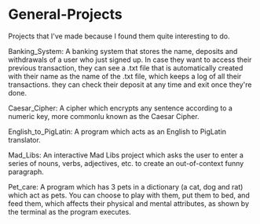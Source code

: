 # General-Projects
Projects that I've made because I found them quite interesting to do.

Banking_System: A banking system that stores the name, deposits and withdrawals of a user who just signed up. In case they want to access their previous transaction, they can see a .txt file that is automatically created with their name as the name of the .txt file, which keeps a log of all their transactions. they can check their deposit at any time and exit once they're done.

Caesar_Cipher: A cipher which encrypts any sentence according to a numeric key, more commonlu known as the Caesar Cipher.

English_to_PigLatin: A program which acts as an English to PigLatin translator.

Mad_Libs: An interactive Mad Libs project which asks the user to enter a series of nouns, verbs, adjectives, etc. to create an out-of-context funny paragraph.

Pet_care: A program which has 3 pets in a dictionary (a cat, dog and rat) which act as pets. You can choose to play with them, put them to bed, and feed them, which affects their physical and mental attributes, as shown by the terminal as the program executes.
